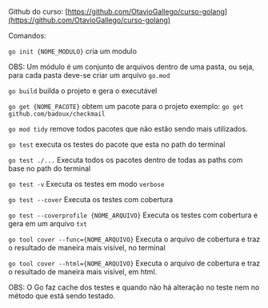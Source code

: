 Github do curso: [https://github.com/OtavioGallego/curso-golang](https://github.com/OtavioGallego/curso-golang)

Comandos:

`go init {NOME_MODULO}` cria um modulo

OBS: Um módulo é um conjunto de arquivos dentro de uma pasta, ou seja, para cada pasta deve-se criar um arquivo `go.mod`

`go build` builda o projeto e gera o executável

`go get {NOME_PACOTE}` obtem um pacote para o projeto exemplo: `go get github.com/badoux/checkmail`

`go mod tidy` remove todos pacotes que não estão sendo mais utilizados.

`go test` executa os testes do pacote que esta no path do terminal

`go test ./...` Executa todos os pacotes dentro de todas as paths com base no path do terminal

`go test -v` Executa os testes em modo `verbose`

`go test --cover` Executa os testes com cobertura

`go test --coverprofile {NOME_ARQUIVO}` Executa os testes com cobertura e gera em um arquivo `txt`

`go tool cover --func={NOME_ARQUIVO}` Executa o arquivo de cobertura e traz o resultado de maneira mais visível, no terminal

`go tool cover --html={NOME_ARQUIVO}` Executa o arquivo de cobertura e traz o resultado de maneira mais visível, em html.

OBS: O Go faz cache dos testes e quando não há alteração no teste nem no método que está sendo testado.


